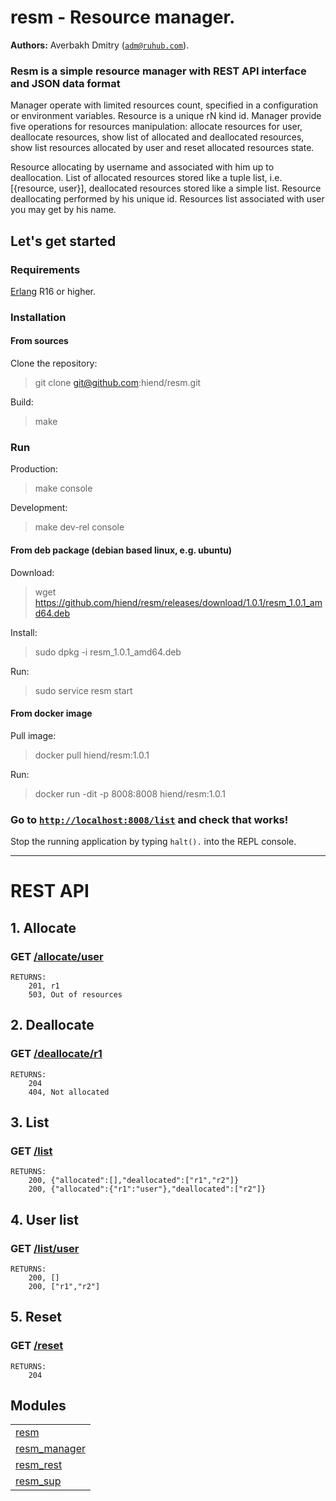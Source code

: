 

# resm - Resource manager. #

__Authors:__ Averbakh Dmitry ([`adm@ruhub.com`](mailto:adm@ruhub.com)).


### Resm is a simple resource manager with REST API interface and JSON data format

Manager operate with limited resources count, specified in a configuration or environment variables. Resource is a unique rN kind id. Manager provide five operations for resources manipulation: allocate resources for user, deallocate resources, show list of allocated and deallocated resources, show list resources allocated by user and reset allocated resources state.

Resource allocating by username and associated with him up to deallocation. List of allocated resources stored like a tuple list, i.e. [{resource, user}], deallocated resources stored like a simple list. Resource deallocating performed by his unique id. Resources list associated with user you may get by his name.

## Let's get started

### Requirements

[Erlang](http://erlang.org) R16 or higher.

### Installation

#### From sources

Clone the repository:

> git clone git@github.com:hiend/resm.git

Build:

> make

### Run

Production:

> make console

Development:

> make dev-rel console

#### From deb package (debian based linux, e.g. ubuntu)

Download:

> wget https://github.com/hiend/resm/releases/download/1.0.1/resm_1.0.1_amd64.deb

Install:

> sudo dpkg -i resm_1.0.1_amd64.deb

Run:

> sudo service resm start

#### From docker image

Pull image:

> docker pull hiend/resm:1.0.1

Run:

> docker run -dit -p 8008:8008 hiend/resm:1.0.1

### Go to [`http://localhost:8008/list`](http://localhost:8008/list) and check that works!
Stop the running application by typing `halt().` into the REPL console.

----------

# REST API
## 1. Allocate
### GET [/allocate/user](http://localhost:8008/allocate/user)
```curl
RETURNS:
    201, r1
    503, Out of resources
```
## 2. Deallocate
### GET [/deallocate/r1](http://localhost:8008/deallocate/r1)
```curl
RETURNS:
    204
    404, Not allocated
```
## 3. List
### GET [/list](http://localhost:8008/list)
```curl
RETURNS:
    200, {"allocated":[],"deallocated":["r1","r2"]}
    200, {"allocated":{"r1":"user"},"deallocated":["r2"]}
```
## 4. User list
### GET [/list/user](http://localhost:8008/list/user)
```curl
RETURNS:
    200, []
    200, ["r1","r2"]
```
## 5. Reset
### GET [/reset](http://localhost:8008/reset)
```curl
RETURNS:
    204
```

## Modules ##


<table width="100%" border="0" summary="list of modules">
<tr><td><a href="resm.md" class="module">resm</a></td></tr>
<tr><td><a href="resm_manager.md" class="module">resm_manager</a></td></tr>
<tr><td><a href="resm_rest.md" class="module">resm_rest</a></td></tr>
<tr><td><a href="resm_sup.md" class="module">resm_sup</a></td></tr></table>

